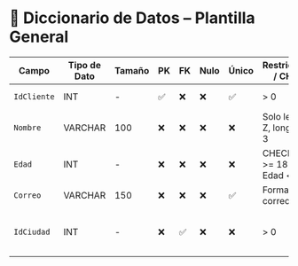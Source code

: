 # 📘 Diccionario de Datos – Plantilla General

| Campo           | Tipo de Dato | Tamaño | PK  | FK  | Nulo | Único | Restricciones / CHECK                      | Referencia a                    | Descripción                             |
|----------------|--------------|--------|-----|-----|------|--------|--------------------------------------------|----------------------------------|-----------------------------------------|
| `IdCliente`     | INT          | -      | ✅  | ❌  | ❌   | ✅     | > 0                                        | -                                | Identificador del cliente               |
| `Nombre`        | VARCHAR      | 100    | ❌  | ❌  | ❌   | ❌     | Solo letras A-Z, longitud >= 3             | -                                | Nombre completo del cliente             |
| `Edad`          | INT          | -      | ❌  | ❌  | ❌   | ❌     | CHECK (Edad >= 18 AND Edad <= 120)         | -                                | Edad del cliente                        |
| `Correo`        | VARCHAR      | 150    | ❌  | ❌  | ❌   | ✅     | Formato de correo válido                   | -                                | Correo electrónico                      |
| `IdCiudad`      | INT          | -      | ❌  | ✅  | ❌   | ❌     | > 0                                        | Ciudades(IdCiudad)               | Ciudad a la que pertenece el cliente    |